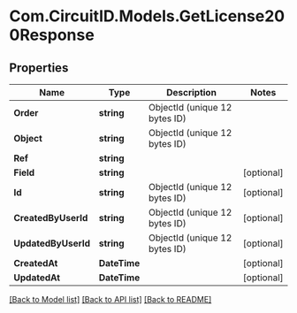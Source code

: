 
# Com.CircuitID.Models.GetLicense200Response

## Properties

Name | Type | Description | Notes
------------ | ------------- | ------------- | -------------
**Order** | **string** | ObjectId (unique 12 bytes ID) | 
**Object** | **string** | ObjectId (unique 12 bytes ID) | 
**Ref** | **string** |  | 
**Field** | **string** |  | [optional] 
**Id** | **string** | ObjectId (unique 12 bytes ID) | [optional] 
**CreatedByUserId** | **string** | ObjectId (unique 12 bytes ID) | [optional] 
**UpdatedByUserId** | **string** | ObjectId (unique 12 bytes ID) | [optional] 
**CreatedAt** | **DateTime** |  | [optional] 
**UpdatedAt** | **DateTime** |  | [optional] 

[[Back to Model list]](../README.md#documentation-for-models)
[[Back to API list]](../README.md#documentation-for-api-endpoints)
[[Back to README]](../README.md)

